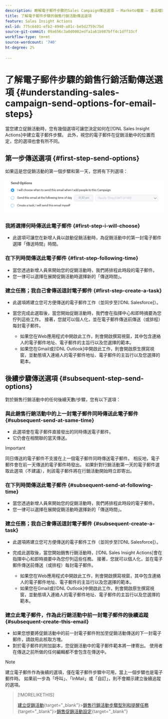 ```yaml
---
description: 瞭解電子郵件步驟的Sales Campaign傳送選項 — Marketo檔案 — 產品檔案
title: 了解電子郵件步驟的銷售行銷活動傳送選項
feature: Sales Insight Actions
exl-id: 775c6401-efb2-4940-a81c-be5d2759c7bd
source-git-commit: 09a656c3a0d0002edfa1a61b987bff4c1dff33cf
workflow-type: tm+mt
source-wordcount: '740'
ht-degree: 2%

---
```


# 了解電子郵件步驟的銷售行銷活動傳送選項 {#understanding-sales-campaign-send-options-for-email-steps}

當您建立促銷活動時，您有幾個選項可讓您決定如何在[!DNL Sales Insight Actions]中建立電子郵件步驟。 此外，視您的電子郵件在促銷活動中的位置而定，您的選項也會有所不同。

## 第一步傳送選項 {#first-step-send-options}

如果這是您促銷活動的第一個步驟和第一天，您將有下列選項：

![](assets/understanding-sales-campaign-send-options-for-email-steps-1.png)

### 我將選擇何時傳送此電子郵件 {#first-step-i-will-choose}

* 此選項可讓您在新增人員以啟動促銷活動時，為促銷活動中的第一封電子郵件選擇「傳送時間」時間。

### 在下列時間傳送此電子郵件 {#first-step-following-time}

* 當您透過新增人員來開始您的促銷活動時，我們將排程此時段的電子郵件。
* 您一律可以選擇在展開促銷活動時選擇新的「傳送時間」。

### 建立任務；我自己會傳送這封電子郵件 {#first-step-create-a-task}

* 此選項將建立您可方便傳送的電子郵件工作（並同步至[!DNL Salesforce]）。
* 當您完成此選取後，當您開始促銷活動時，我們會在指揮中心和即時摘要為您佇列這些工作。 接著，您就可以個人化，並在電子郵件傳送前傳送（或排程）每封電子郵件。

   * 如果您在Web應用程式中開啟此工作，則會開啟撰寫視窗，其中包含連絡人的電子郵件地址、電子郵件的主旨行以及您選擇的範本。
   * 如果您在Gmail或[!DNL Outlook]中開啟此工作，則會開啟原生撰寫視窗，並動態填入連絡人的電子郵件地址、電子郵件的主旨行以及您選擇的範本。

## 後續步驟傳送選項 {#subsequent-step-send-options}

對於銷售行銷活動中的任何後續天數/步驟，您有以下選項：

### 與此銷售行銷活動中的上一封電子郵件同時傳送此電子郵件 {#subsequent-send-at-same-time}

* 此選項會在電子郵件直接發出的同時傳送電子郵件。
* 它仍會在相關聯的當天傳送。

>[!IMPORTANT]
>
>同日傳送的電子郵件不支援在上一個電子郵件同時傳送電子郵件。 相反地，電子郵件會在前一天傳送的電子郵件時發出。 如果針對行銷活動第一天的電子郵件選取此選項（不建議），則該電子郵件將在行銷活動開始時立即寄出。

### 在下列時間傳送此電子郵件 {#subsequent-send-at-following-time}

* 當您透過新增人員來開始您的促銷活動時，我們將排程此時段的電子郵件。
* 您一律可以選擇在展開促銷活動時選擇新的「傳送時間」。

### 建立任務；我自己會傳送這封電子郵件 {#subsequent-create-a-task}

* 此選項將建立您可方便傳送的電子郵件工作（並同步至[!DNL Salesforce]）。
* 完成此選取後，當您開始銷售行銷活動時，[!DNL Sales Insight Actions]會在指揮中心和即時摘要中為您佇列這些任務。 接著，您就可以個人化，並在電子郵件傳送前傳送（或排程）每封電子郵件。

   * 如果您在Web應用程式中開啟此工作，則會開啟撰寫視窗，其中包含連絡人的電子郵件地址、電子郵件的主旨行以及您選擇的範本。
   * 如果您在Gmail或[!DNL Outlook]中開啟此工作，則會開啟原生撰寫視窗，並動態填入連絡人的電子郵件地址、電子郵件的主旨行以及您選擇的範本。

### 建立此電子郵件，作為此行銷活動中前一封電子郵件的後續追蹤 {#subsequent-create-this-email}

* 如果您想要將促銷活動中的前一封電子郵件附加至促銷活動傳送的下一封電子郵件，請啟用此核取方塊。
* 對於電子郵件的附加副本，您促銷活動中的電子郵件範本將一律寄出。 使用者在傳送之前所做的任何編輯都不會包含在傳送中。

>[!NOTE]
>
>建立電子郵件作為後續的選項，僅在電子郵件步驟中可用，當上一個步驟也是電子郵件時。 如果前一步為「呼叫」、「InMail」或「自訂」，則不會顯示建立後續追蹤的選項。

>[!MORELIKETHIS]
>
>[建立促銷活動](/help/marketo/product-docs/marketo-sales-insight/actions/campaigns/create-a-sales-campaign.md){target="_blank"}
>&#x200B;>[銷售行銷活動步驟型別和提醒任務](/help/marketo/product-docs/marketo-sales-insight/actions/campaigns/sales-campaign-step-types-and-reminder-tasks.md){target="_blank"}
>&#x200B;>[銷售促銷活動設定](/help/marketo/product-docs/marketo-sales-insight/actions/campaigns/sales-campaign-settings.md){target="_blank"}
